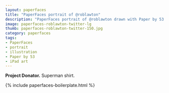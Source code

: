 ```yaml
---
layout: paperfaces
title: "PaperFaces portrait of @roblawton"
description: "PaperFaces portrait of @roblawton drawn with Paper by 53 on an iPad."
image: paperfaces-roblawton-twitter-lg
thumb: paperfaces-roblawton-twitter-150.jpg
category: paperfaces
tags: 
- PaperFaces
- portrait
- illustration
- Paper by 53
- iPad art
---
```


**Project Donator.** Superman shirt.

{% include paperfaces-boilerplate.html %}